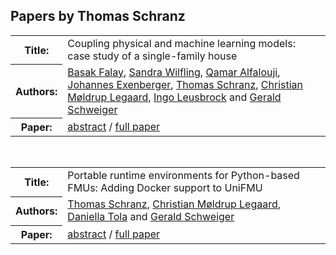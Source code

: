 ## Papers by Thomas Schranz
<table><tr><th>Title:</th>
<td>Coupling physical and machine learning models: case study of a single-family house</td>
</tr>
<tr><th>Authors:</th>
<td>
<a href="/proceedings/authors/BasakFalay">Basak Falay</a>, <a href="/proceedings/authors/SandraWilfling">Sandra Wilfling</a>, <a href="/proceedings/authors/QamarAlfalouji">Qamar Alfalouji</a>, <a href="/proceedings/authors/JohannesExenberger">Johannes Exenberger</a>, <a href="/proceedings/authors/ThomasSchranz">Thomas Schranz</a>, <a href="/proceedings/authors/ChristianMoldrupLegaard">Christian Møldrup Legaard</a>, <a href="/proceedings/authors/IngoLeusbrock">Ingo Leusbrock</a> and <a href="/proceedings/authors/GeraldSchweiger">Gerald Schweiger</a></td>
</tr>
<tr><th>Paper:</th>
<td><a href="/abstracts/abstract_4B_3">abstract</a> / <a href="/proceedings/papers/Modelica2021session4B_paper3.pdf">full paper</a></td>
</tr>
</table><br>

<table><tr><th>Title:</th>
<td>Portable runtime environments for Python-based FMUs: Adding Docker support to UniFMU</td>
</tr>
<tr><th>Authors:</th>
<td>
<a href="/proceedings/authors/ThomasSchranz">Thomas Schranz</a>, <a href="/proceedings/authors/ChristianMoldrupLegaard">Christian Møldrup Legaard</a>, <a href="/proceedings/authors/DaniellaTola">Daniella Tola</a> and <a href="/proceedings/authors/GeraldSchweiger">Gerald Schweiger</a></td>
</tr>
<tr><th>Paper:</th>
<td><a href="/abstracts/abstract_5B_4">abstract</a> / <a href="/proceedings/papers/Modelica2021session5B_paper4.pdf">full paper</a></td>
</tr>
</table><br>
